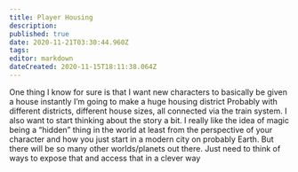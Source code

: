 ```yaml
---
title: Player Housing
description: 
published: true
date: 2020-11-21T03:30:44.960Z
tags: 
editor: markdown
dateCreated: 2020-11-15T18:11:38.064Z
---
```


One thing I know for sure is that I want new characters to basically be given a house instantly
I’m going to make a huge housing district
Probably with different districts, different house sizes, all connected via the train system.
I also want to start thinking about the story a bit.
I really like the idea of magic being a “hidden” thing in the world at least from the perspective of your character and how you just start in a modern city on probably Earth.
But there will be so many other worlds/planets out there. Just need to think of ways to expose that and access that in a clever way